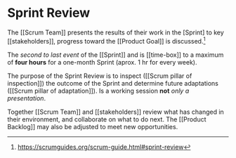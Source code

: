 # Sprint Review


The [[Scrum Team]] presents the results of their work in the [Sprint] to key [[stakeholders]], progress toward the [[Product Goal]] is discussed.[^1]

The _second to last event_ of the [[Sprint]] and is [[time-box]] to a maximum of **four hours** for a one-month Sprint (aprox. 1 hr for every week).

The purpose of the Sprint Review is to inspect ([[Scrum pillar of inspection]]) the outcome of the Sprint and determine future adaptations ([[Scrum pillar of adaptation]]). Is a working session **not** _only a presentation_.

Together [[Scrum Team]] and [[stakeholders]] review what has changed in their environment, and collaborate on what to do next. The [[Product Backlog]] may also be adjusted to meet new opportunities.

[^1]:https://scrumguides.org/scrum-guide.html#sprint-review